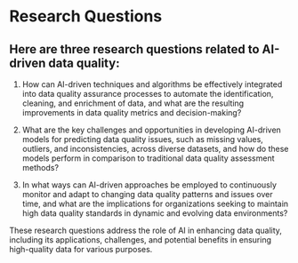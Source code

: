 
# Research Questions
## Here are three research questions related to AI-driven data quality:

1. How can AI-driven techniques and algorithms be effectively integrated into data quality assurance processes to automate the identification, cleaning, and enrichment of data, and what are the resulting improvements in data quality metrics and decision-making?

2. What are the key challenges and opportunities in developing AI-driven models for predicting data quality issues, such as missing values, outliers, and inconsistencies, across diverse datasets, and how do these models perform in comparison to traditional data quality assessment methods?

3. In what ways can AI-driven approaches be employed to continuously monitor and adapt to changing data quality patterns and issues over time, and what are the implications for organizations seeking to maintain high data quality standards in dynamic and evolving data environments?

These research questions address the role of AI in enhancing data quality, including its applications, challenges, and potential benefits in ensuring high-quality data for various purposes.

